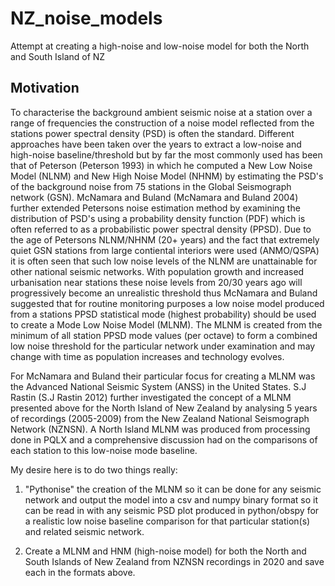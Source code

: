 # NZ_noise_models
Attempt at creating a high-noise and low-noise model for both the North and South Island of NZ

## Motivation

To characterise the background ambient seismic noise at a station over a range of frequencies the construction of a noise model reflected from the stations power spectral density (PSD) is often the standard. Different approaches have been taken over the years to extract a low-noise and high-noise baseline/threshold but by far the most commonly used has been that of Peterson (Peterson 1993) in which he computed a New Low Noise Model (NLNM) and New High Noise Model (NHNM) by estimating the PSD's of the background noise from 75 stations in the Global Seismograph network (GSN). McNamara and Buland (McNamara and Buland 2004) further extended Petersons noise estimation method by examining the distribution of PSD's using a probability density function (PDF) which is often referred to as a probabilistic power spectral density (PPSD). Due to the age of Petersons NLNM/NHNM (20+ years) and the fact that extremely quiet GSN stations from large contiental interiors were used (ANMO/QSPA) it is often seen that such low noise levels of the NLNM are unattainable for other national seismic networks. With population growth and increased urbanisation near stations these noise levels from 20/30 years ago will progressively become an unrealistic threshold thus McNamara and Buland suggested that for routine monitoring purposes a low noise model produced from a stations PPSD statistical mode (highest probability) should be used to create a Mode Low Noise Model (MLNM). The MLNM is created from the minimum of all station PPSD mode values (per octave) to form a combined low noise threshold for the particular network under examination and may change with time as population increases and technology evolves.

For McNamara and Buland their particular focus for creating a MLNM was the Advanced National Seismic System (ANSS) in the United States. S.J Rastin (S.J Rastin 2012) further investigated the concept of a MLNM presented above for the North Island of New Zealand by analysing 5 years of recordings (2005-2009) from the New Zealand National Seismograph Network (NZNSN). A North Island MLNM was produced from processing done in PQLX and a comprehensive discussion had on the comparisons of each station to this low-noise mode baseline.

My desire here is to do two things really: 

1. "Pythonise" the creation of the MLNM so it can be done for any seismic network and output the model into a csv and numpy binary format so it can be read in with any seismic PSD plot produced in python/obspy for a realistic low noise baseline comparison for that particular station(s) and related seismic network.        

2. Create a MLNM and HNM (high-noise model) for both the North and South Islands of New Zealand from NZNSN recordings in 2020 and save each in the formats above.